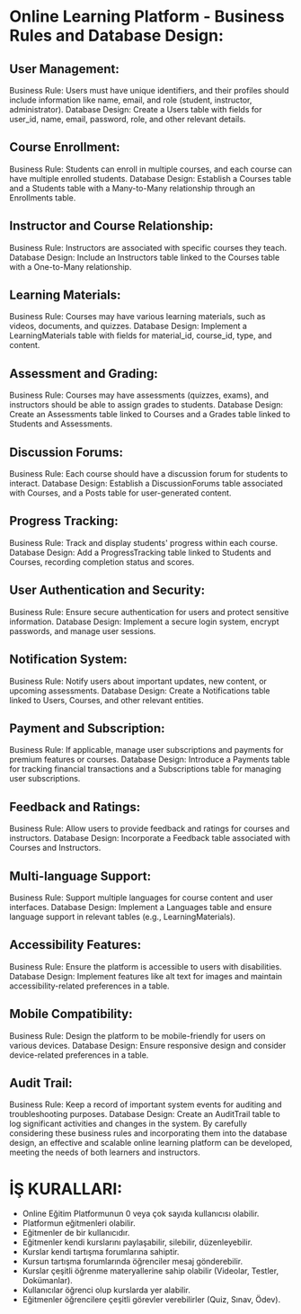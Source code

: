 # Online Learning Platform - Business Rules and Database Design:

## User Management:

Business Rule: Users must have unique identifiers, and their profiles should include information like name, email, and role (student, instructor, administrator).
Database Design: Create a Users table with fields for user_id, name, email, password, role, and other relevant details.

## Course Enrollment:

Business Rule: Students can enroll in multiple courses, and each course can have multiple enrolled students.
Database Design: Establish a Courses table and a Students table with a Many-to-Many relationship through an Enrollments table.

## Instructor and Course Relationship:

Business Rule: Instructors are associated with specific courses they teach.
Database Design: Include an Instructors table linked to the Courses table with a One-to-Many relationship.

## Learning Materials:

Business Rule: Courses may have various learning materials, such as videos, documents, and quizzes.
Database Design: Implement a LearningMaterials table with fields for material_id, course_id, type, and content.

## Assessment and Grading:

Business Rule: Courses may have assessments (quizzes, exams), and instructors should be able to assign grades to students.
Database Design: Create an Assessments table linked to Courses and a Grades table linked to Students and Assessments.

## Discussion Forums:

Business Rule: Each course should have a discussion forum for students to interact.
Database Design: Establish a DiscussionForums table associated with Courses, and a Posts table for user-generated content.

## Progress Tracking:

Business Rule: Track and display students' progress within each course.
Database Design: Add a ProgressTracking table linked to Students and Courses, recording completion status and scores.

## User Authentication and Security:

Business Rule: Ensure secure authentication for users and protect sensitive information.
Database Design: Implement a secure login system, encrypt passwords, and manage user sessions.

## Notification System:

Business Rule: Notify users about important updates, new content, or upcoming assessments.
Database Design: Create a Notifications table linked to Users, Courses, and other relevant entities.

## Payment and Subscription:

Business Rule: If applicable, manage user subscriptions and payments for premium features or courses.
Database Design: Introduce a Payments table for tracking financial transactions and a Subscriptions table for managing user subscriptions.

## Feedback and Ratings:

Business Rule: Allow users to provide feedback and ratings for courses and instructors.
Database Design: Incorporate a Feedback table associated with Courses and Instructors.

## Multi-language Support:

Business Rule: Support multiple languages for course content and user interfaces.
Database Design: Implement a Languages table and ensure language support in relevant tables (e.g., LearningMaterials).

## Accessibility Features:

Business Rule: Ensure the platform is accessible to users with disabilities.
Database Design: Implement features like alt text for images and maintain accessibility-related preferences in a table.

## Mobile Compatibility:

Business Rule: Design the platform to be mobile-friendly for users on various devices.
Database Design: Ensure responsive design and consider device-related preferences in a table.

## Audit Trail:

Business Rule: Keep a record of important system events for auditing and troubleshooting purposes.
Database Design: Create an AuditTrail table to log significant activities and changes in the system.
By carefully considering these business rules and incorporating them into the database design, an effective and scalable online learning platform can be developed, meeting the needs of both learners and instructors.

# İŞ KURALLARI:

- Online Eğitim Platformunun 0 veya çok sayıda kullanıcısı olabilir. 
- Platformun eğitmenleri olabilir.
- Eğitmenler de bir kullanıcıdır.
- Eğitmenler kendi kurslarını paylaşabilir, silebilir, düzenleyebilir. 
- Kurslar kendi tartışma forumlarına sahiptir.
- Kursun tartışma forumlarında öğrenciler mesaj gönderebilir.
- Kurslar çeşitli öğrenme materyallerine sahip olabilir (Videolar, Testler, Dokümanlar).
- Kullanıcılar öğrenci olup kurslarda yer alabilir.
- Eğitmenler öğrencilere çeşitli görevler verebilirler (Quiz, Sınav, Ödev).